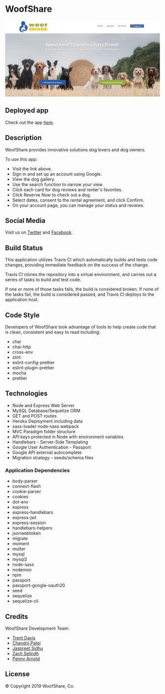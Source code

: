 # WoofShare

![landing](public\images\landing.PNG)

## Deployed app

Check out the app [here](https://polar-basin-98786.herokuapp.com/).

## Description

WoofShare provides innovative solutions dog lovers and dog owners.

To use this app:

- Visit the link above.
- Sign in and set up an account using Google.
- View the dog gallery.
- Use the search function to narrow your view.
- Click each card for dog reviews and renter's favorites.
- Click Reserve Now to check out a dog.
- Select dates, consent to the rental agreement, and click Confirm.
- On your account page, you can manage your status and reviews.

## Social Media

Visit us on [Twitter](https://twitter.com/woofshare) and [Facebook](https://www.facebook.com/WoofShare/?modal=admin_todo_tour).

## Build Status

This application utilizes Travis CI which automatically builds and tests code changes, providing immediate feedback on the success of the change.

Travis CI clones the repository into a virtual environment, and carries out a series of tasks to build and test code.

If one or more of those tasks fails, the build is considered broken. If none of the tasks fail, the build is considered passed, and Travis CI deploys to the application host.

## Code Style

Developers of WoofShare took advantage of tools to help create code that is clean, consistent and easy to read including:

- chai
- chai-http
- cross-env
- slint
- eslint-config-prettier
- eslint-plugin-prettier
- mocha
- prettier

## Technologies

- Node and Express Web Server
- MySQL Database/Sequelize ORM
- GET and POST routes
- Heroku Deployment including data
- sass-loader node-sass webpack
- MVC Paradigm folder structure
- API keys protected in Node with environment variables
- Handlebars - Server-Side Templating
- Google User Authentication - Passport
- Google API external autocomplete
- Migration strategy – seeds/schema files

### Application Dependencies

- body-parser
- connect-flash
- cookie-parser
- cookies
- dot-env
- express
- express-handlebars
- express-jwt
- express-session
- handlebars-helpers
- jsonwebtoken
- migrate
- moment
- multer
- mysql
- mysql2
- node-sass
- nodemon
- npm
- passport
- passport-google-oauth20
- seed
- sequelize
- sequelize-cli

## Credits

WoofShare Development Team:

- [Trent Davis](https://github.com/trentdavis78)
- [Chandni Patel](https://github.com/chandnibpatel)
- [Jaspreet Sidhu](https://github.com/jaspreetsidhu)
- [Zach Selindh](https://github.com/ZachSelindh)
- [Penny Arnold](https://github.com/PennyArnold)

## License

© Copyright 2019
WoofShare, Co.
